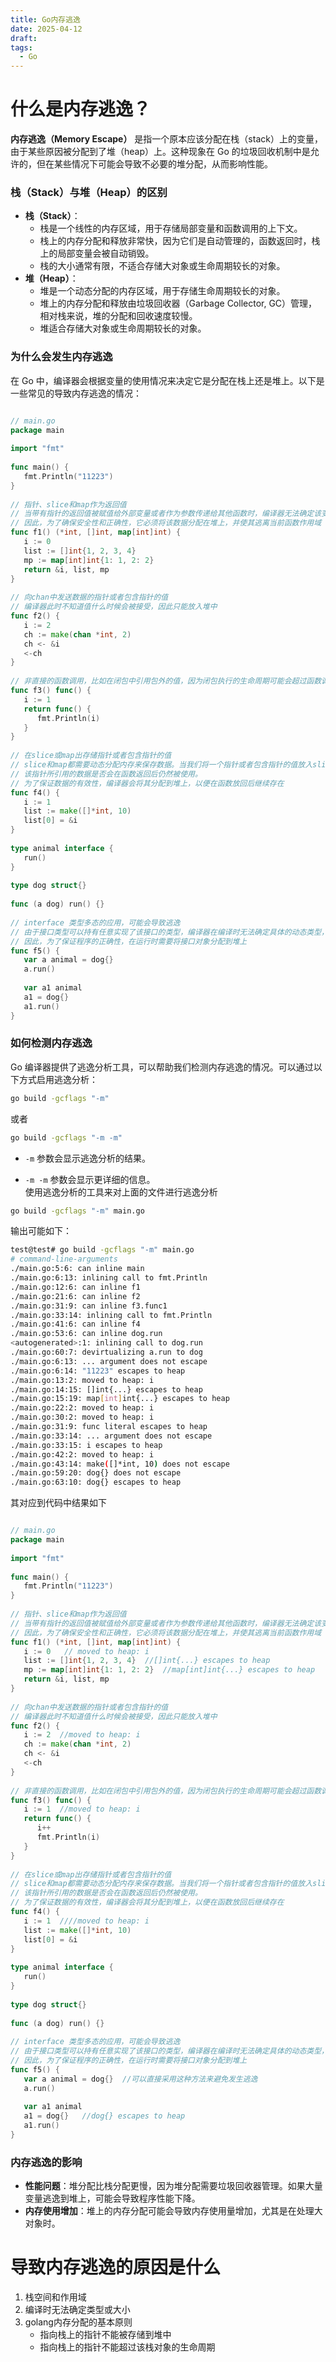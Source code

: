 ```yaml
---
title: Go内存逃逸
date: 2025-04-12
draft: 
tags:
  - Go
---
```

# 什么是内存逃逸？

**内存逃逸（Memory Escape）** 是指一个原本应该分配在栈（stack）上的变量，由于某些原因被分配到了堆（heap）上。这种现象在 Go 的垃圾回收机制中是允许的，但在某些情况下可能会导致不必要的堆分配，从而影响性能。
### 栈（Stack）与堆（Heap）的区别

- **栈（Stack）**：
    - 栈是一个线性的内存区域，用于存储局部变量和函数调用的上下文。
    - 栈上的内存分配和释放非常快，因为它们是自动管理的，函数返回时，栈上的局部变量会被自动销毁。
    - 栈的大小通常有限，不适合存储大对象或生命周期较长的对象。
- **堆（Heap）**：
    - 堆是一个动态分配的内存区域，用于存储生命周期较长的对象。
    - 堆上的内存分配和释放由垃圾回收器（Garbage Collector, GC）管理，相对栈来说，堆的分配和回收速度较慢。
    - 堆适合存储大对象或生命周期较长的对象。
### 为什么会发生内存逃逸

在 Go 中，编译器会根据变量的使用情况来决定它是分配在栈上还是堆上。以下是一些常见的导致内存逃逸的情况：

```go

// main.go
package main  
  
import "fmt"  
  
func main() {  
   fmt.Println("11223")  
}  
  
// 指针、slice和map作为返回值  
// 当带有指针的返回值被赋值给外部变量或者作为参数传递给其他函数时，编译器无法确定该变量何时停止使用  
// 因此，为了确保安全性和正确性，它必须将该数据分配在堆上，并使其逃离当前函数作用域  
func f1() (*int, []int, map[int]int) {  
   i := 0  
   list := []int{1, 2, 3, 4}  
   mp := map[int]int{1: 1, 2: 2}  
   return &i, list, mp  
}  
  
// 向chan中发送数据的指针或者包含指针的值  
// 编译器此时不知道值什么时候会被接受，因此只能放入堆中  
func f2() {  
   i := 2  
   ch := make(chan *int, 2)  
   ch <- &i  
   <-ch  
}  
  
// 非直接的函数调用，比如在闭包中引用包外的值，因为闭包执行的生命周期可能会超过函数调用，因此需要放入堆中  
func f3() func() {  
   i := 1  
   return func() {  
      fmt.Println(i)  
   }  
}  
  
// 在slice或map出存储指针或者包含指针的值  
// slice和map都需要动态分配内存来保存数据。当我们将一个指针或者包含指针的值放入slice或map时，编译器无法确定  
// 该指针所引用的数据是否会在函数返回后仍然被使用。  
// 为了保证数据的有效性，编译器会将其分配到堆上，以便在函数放回后继续存在  
func f4() {  
   i := 1  
   list := make([]*int, 10)  
   list[0] = &i  
}  
  
type animal interface {  
   run()  
}  
  
type dog struct{}  
  
func (a dog) run() {}  
  
// interface 类型多态的应用，可能会导致逃逸  
// 由于接口类型可以持有任意实现了该接口的类型，编译器在编译时无法确定具体的动态类型，  
// 因此，为了保证程序的正确性，在运行时需要将接口对象分配到堆上  
func f5() {  
   var a animal = dog{}  
   a.run()  
  
   var a1 animal  
   a1 = dog{}  
   a1.run()  
}
```
### 如何检测内存逃逸

Go 编译器提供了逃逸分析工具，可以帮助我们检测内存逃逸的情况。可以通过以下方式启用逃逸分析：
```bash
go build -gcflags "-m"
```

或者
```bash
go build -gcflags "-m -m"
```

- `-m` 参数会显示逃逸分析的结果。
    
- `-m -m` 参数会显示更详细的信息。    
使用逃逸分析的工具来对上面的文件进行逃逸分析
```bash
go build -gcflags "-m" main.go
```

输出可能如下：

```bash
test@test# go build -gcflags "-m" main.go
# command-line-arguments
./main.go:5:6: can inline main
./main.go:6:13: inlining call to fmt.Println
./main.go:12:6: can inline f1
./main.go:21:6: can inline f2
./main.go:31:9: can inline f3.func1
./main.go:33:14: inlining call to fmt.Println
./main.go:41:6: can inline f4
./main.go:53:6: can inline dog.run
<autogenerated>:1: inlining call to dog.run
./main.go:60:7: devirtualizing a.run to dog
./main.go:6:13: ... argument does not escape
./main.go:6:14: "11223" escapes to heap
./main.go:13:2: moved to heap: i
./main.go:14:15: []int{...} escapes to heap
./main.go:15:19: map[int]int{...} escapes to heap
./main.go:22:2: moved to heap: i
./main.go:30:2: moved to heap: i
./main.go:31:9: func literal escapes to heap
./main.go:33:14: ... argument does not escape
./main.go:33:15: i escapes to heap
./main.go:42:2: moved to heap: i
./main.go:43:14: make([]*int, 10) does not escape
./main.go:59:20: dog{} does not escape
./main.go:63:10: dog{} escapes to heap
```

其对应到代码中结果如下
```go

// main.go
package main  
  
import "fmt"  
  
func main() {  
   fmt.Println("11223")  
}  
  
// 指针、slice和map作为返回值  
// 当带有指针的返回值被赋值给外部变量或者作为参数传递给其他函数时，编译器无法确定该变量何时停止使用  
// 因此，为了确保安全性和正确性，它必须将该数据分配在堆上，并使其逃离当前函数作用域  
func f1() (*int, []int, map[int]int) {  
   i := 0   // moved to heap: i
   list := []int{1, 2, 3, 4}  //[]int{...} escapes to heap
   mp := map[int]int{1: 1, 2: 2}  //map[int]int{...} escapes to heap
   return &i, list, mp  
}  
  
// 向chan中发送数据的指针或者包含指针的值  
// 编译器此时不知道值什么时候会被接受，因此只能放入堆中  
func f2() {  
   i := 2  //moved to heap: i
   ch := make(chan *int, 2)  
   ch <- &i  
   <-ch  
}  
  
// 非直接的函数调用，比如在闭包中引用包外的值，因为闭包执行的生命周期可能会超过函数调用，因此需要放入堆中  
func f3() func() {  
   i := 1  //moved to heap: i
   return func() {  
	  i++
      fmt.Println(i)  
   }  
}  
  
// 在slice或map出存储指针或者包含指针的值  
// slice和map都需要动态分配内存来保存数据。当我们将一个指针或者包含指针的值放入slice或map时，编译器无法确定  
// 该指针所引用的数据是否会在函数返回后仍然被使用。  
// 为了保证数据的有效性，编译器会将其分配到堆上，以便在函数放回后继续存在  
func f4() {  
   i := 1  ////moved to heap: i
   list := make([]*int, 10)  
   list[0] = &i  
}  
  
type animal interface {  
   run()  
}  
  
type dog struct{}  
  
func (a dog) run() {}  
  
// interface 类型多态的应用，可能会导致逃逸  
// 由于接口类型可以持有任意实现了该接口的类型，编译器在编译时无法确定具体的动态类型，  
// 因此，为了保证程序的正确性，在运行时需要将接口对象分配到堆上  
func f5() {  
   var a animal = dog{}  //可以直接采用这种方法来避免发生逃逸
   a.run()  
  
   var a1 animal  
   a1 = dog{}   //dog{} escapes to heap
   a1.run()  
}
```
### 内存逃逸的影响

- **性能问题**：堆分配比栈分配更慢，因为堆分配需要垃圾回收器管理。如果大量变量逃逸到堆上，可能会导致程序性能下降。    
- **内存使用增加**：堆上的内存分配可能会导致内存使用量增加，尤其是在处理大对象时。    

# 导致内存逃逸的原因是什么

1. 栈空间和作用域
2. 编译时无法确定类型或大小
3. golang内存分配的基本原则
	- 指向栈上的指针不能被存储到堆中
	- 指向栈上的指针不能超过该栈对象的生命周期
# 
